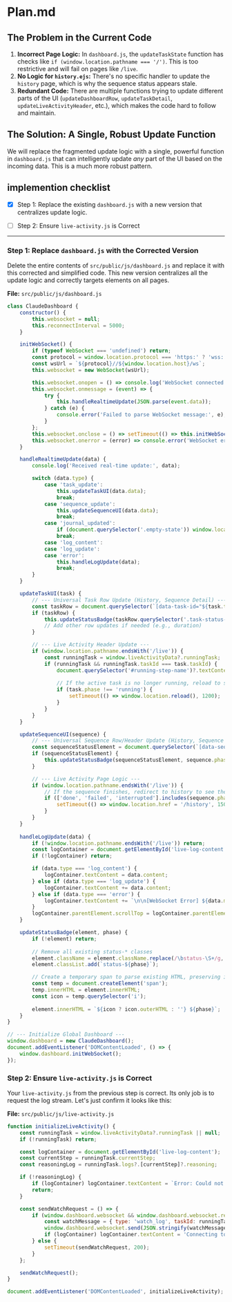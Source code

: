 # Plan.md

## The Problem in the Current Code

1.  **Incorrect Page Logic:** In `dashboard.js`, the `updateTaskState` function has checks like `if (window.location.pathname === '/')`. This is too restrictive and will fail on pages like `/live`.
2.  **No Logic for `history.ejs`:** There's no specific handler to update the `history` page, which is why the sequence status appears stale.
3.  **Redundant Code:** There are multiple functions trying to update different parts of the UI (`updateDashboardRow`, `updateTaskDetail`, `updateLiveActivityHeader`, etc.), which makes the code hard to follow and maintain.

## The Solution: A Single, Robust Update Function

We will replace the fragmented update logic with a single, powerful function in `dashboard.js` that can intelligently update *any* part of the UI based on the incoming data. This is a much more robust pattern.

## implemention checklist

- [x] Step 1: Replace the existing `dashboard.js` with a new version that centralizes update logic.
- [ ] Step 2: Ensure `live-activity.js` is Correct


---

### Step 1: Replace `dashboard.js` with the Corrected Version

Delete the entire contents of `src/public/js/dashboard.js` and replace it with this corrected and simplified code. This new version centralizes all the update logic and correctly targets elements on all pages.

**File:** `src/public/js/dashboard.js`

```javascript
class ClaudeDashboard {
    constructor() {
        this.websocket = null;
        this.reconnectInterval = 5000;
    }

    initWebSocket() {
        if (typeof WebSocket === 'undefined') return;
        const protocol = window.location.protocol === 'https:' ? 'wss:' : 'ws:';
        const wsUrl = `${protocol}//${window.location.host}/ws`;
        this.websocket = new WebSocket(wsUrl);

        this.websocket.onopen = () => console.log('WebSocket connected');
        this.websocket.onmessage = (event) => {
            try {
                this.handleRealtimeUpdate(JSON.parse(event.data));
            } catch (e) {
                console.error('Failed to parse WebSocket message:', e);
            }
        };
        this.websocket.onclose = () => setTimeout(() => this.initWebSocket(), this.reconnectInterval);
        this.websocket.onerror = (error) => console.error('WebSocket error:', error);
    }

    handleRealtimeUpdate(data) {
        console.log('Received real-time update:', data);

        switch (data.type) {
            case 'task_update':
                this.updateTaskUI(data.data);
                break;
            case 'sequence_update':
                this.updateSequenceUI(data.data);
                break;
            case 'journal_updated':
                if (document.querySelector('.empty-state')) window.location.reload();
                break;
            case 'log_content':
            case 'log_update':
            case 'error':
                this.handleLogUpdate(data);
                break;
        }
    }

    updateTaskUI(task) {
        // --- Universal Task Row Update (History, Sequence Detail) ---
        const taskRow = document.querySelector(`[data-task-id="${task.taskId}"]`);
        if (taskRow) {
            this.updateStatusBadge(taskRow.querySelector('.task-status-badge'), task.phase);
            // Add other row updates if needed (e.g., duration)
        }

        // --- Live Activity Header Update ---
        if (window.location.pathname.endsWith('/live')) {
            const runningTask = window.liveActivityData?.runningTask;
            if (runningTask && runningTask.taskId === task.taskId) {
                document.querySelector('#running-step-name')?.textContent = task.currentStep;
                
                // If the active task is no longer running, reload to show "Last Finished" view
                if (task.phase !== 'running') {
                    setTimeout(() => window.location.reload(), 1200);
                }
            }
        }
    }

    updateSequenceUI(sequence) {
        // --- Universal Sequence Row/Header Update (History, Sequence Detail, Live Activity) ---
        const sequenceStatusElement = document.querySelector(`[data-sequence-id="${sequence.sequenceId}"] .status-badge, #running-sequence-status`);
        if (sequenceStatusElement) {
            this.updateStatusBadge(sequenceStatusElement, sequence.phase);
        }

        // --- Live Activity Page Logic ---
        if (window.location.pathname.endsWith('/live')) {
            // If the sequence finishes, redirect to history to see the results
            if (['done', 'failed', 'interrupted'].includes(sequence.phase)) {
                setTimeout(() => window.location.href = '/history', 1500);
            }
        }
    }
    
    handleLogUpdate(data) {
        if (!window.location.pathname.endsWith('/live')) return;
        const logContainer = document.getElementById('live-log-content');
        if (!logContainer) return;

        if (data.type === 'log_content') {
            logContainer.textContent = data.content;
        } else if (data.type === 'log_update') {
            logContainer.textContent += data.content;
        } else if (data.type === 'error') {
            logContainer.textContent += `\n\n[WebSocket Error] ${data.message}`;
        }
        logContainer.parentElement.scrollTop = logContainer.parentElement.scrollHeight;
    }

    updateStatusBadge(element, phase) {
        if (!element) return;
        
        // Remove all existing status-* classes
        element.className = element.className.replace(/\bstatus-\S+/g, '');
        element.classList.add(`status-${phase}`);

        // Create a temporary span to parse existing HTML, preserving icons
        const temp = document.createElement('span');
        temp.innerHTML = element.innerHTML;
        const icon = temp.querySelector('i');
        
        element.innerHTML = `${icon ? icon.outerHTML : ''} ${phase}`;
    }
}

// --- Initialize Global Dashboard ---
window.dashboard = new ClaudeDashboard();
document.addEventListener('DOMContentLoaded', () => {
    window.dashboard.initWebSocket();
});
```

### Step 2: Ensure `live-activity.js` is Correct

Your `live-activity.js` from the previous step is correct. Its only job is to request the log stream. Let's just confirm it looks like this:

**File:** `src/public/js/live-activity.js`

```javascript
function initializeLiveActivity() {
    const runningTask = window.liveActivityData?.runningTask || null;
    if (!runningTask) return;

    const logContainer = document.getElementById('live-log-content');
    const currentStep = runningTask.currentStep;
    const reasoningLog = runningTask.logs?.[currentStep]?.reasoning;

    if (!reasoningLog) {
        if (logContainer) logContainer.textContent = `Error: Could not find reasoning log for step: ${currentStep}`;
        return;
    }

    const sendWatchRequest = () => {
        if (window.dashboard.websocket && window.dashboard.websocket.readyState === WebSocket.OPEN) {
            const watchMessage = { type: 'watch_log', taskId: runningTask.taskId, logFile: reasoningLog };
            window.dashboard.websocket.send(JSON.stringify(watchMessage));
            if (logContainer) logContainer.textContent = 'Connecting to log stream...\n';
        } else {
            setTimeout(sendWatchRequest, 200);
        }
    };

    sendWatchRequest();
}

document.addEventListener('DOMContentLoaded', initializeLiveActivity);
```
